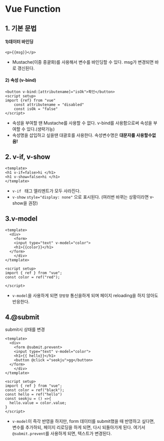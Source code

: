 # Vue Function



## 1. 기본 문법

####   1)데이터 바인딩

```vue
<p>{{msg}}</p>
```

- Mustache(이중 중괄화)를 사용해서 변수를 바인딩할 수 있다. msg가 변경되면 바로 갱신된다.

####   2) 속성 (v-bind)

```vue
<button v-bind:[attributename]="isOk">확인</button>
<script setup>
import {ref} from "vue"
    const attributename = "disabled"
    const isOk = "false"
</script>
```

- 속성을 부여할 땐 Mustache를 사용할 수 없다. v-bind를 사용함으로써 속성을 부여할 수 있다.(생략가능)
- 속성명을 삽입하고 싶을땐 대괄호를 사용한다. 속성변수명은 **대문자를 사용할수없음!**



## 2. v-if, v-show

```vue
<template>
<h1 v-if=false>hi </h1>
<h1 v-show=false>hi </h1>
</template>
```

- `v-if ` 태그 엘리멘트가 모두 사라진다.
- `v-show` `style="display: none"` 으로 표시된다.  (여러번 바뀌는 상황이라면 v-show을 권장)



## 3.v-model

```vue
<template>
  <div>
    <form>
    <input type="text" v-model="color">
    <h1>{{color}}</h1>
  </form>
    </div>
</template>

<script setup>
import { ref } from "vue";
const color = ref("red");

</script>
```

- `v-model`을 사용하게 되면 `양방향` 통신을하게 되며 페이지  reloading을 하지 않아도 반응한다.



## 4.@submit

submit시 상태를 변경

```vue
<template>
  <div>
    <form @submit.prevent>
    <input type="text" v-model="color">
    <h1>{{ hello}}</h1>
    <button @click ="seokju">gg</button>
  </form>
    </div>
</template>

<script setup>
import { ref } from "vue";
const color = ref("black");
const hello = ref("hello")
const seokju = () =>{
  hello.value = color.value;
}
</script>
```

- `v-model`이 즉각 반영을 하지만, form 데이터를 submit했을 때 반영하고 싶다면, 변수를 추가하되, 페이지 리로딩을 하게 되면, 다시 되돌아가게 된다. 여기서 `@submit.prevent`를 사용하게 되면, 텍스트가 변경된다.

